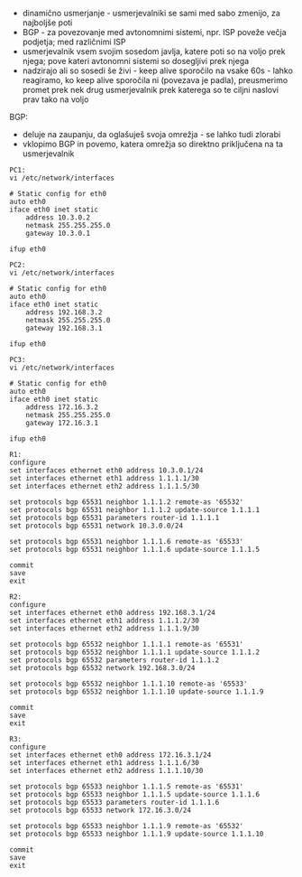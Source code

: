 - dinamično usmerjanje - usmerjevalniki se sami med sabo zmenijo, za najboljše poti
- BGP - za povezovanje med avtonomnimi sistemi, npr. ISP poveže večja podjetja; med različnimi ISP
- usmerjevalnik vsem svojim sosedom javlja, katere poti so na voljo prek njega; pove kateri avtonomni sistemi so dosegljivi prek njega
- nadzirajo ali so sosedi še živi - keep alive sporočilo na vsake 60s - lahko reagiramo, ko keep alive sporočila ni (povezava je padla), preusmerimo promet prek nek drug usmerjevalnik prek katerega so te ciljni naslovi prav tako na voljo

BGP:
- deluje na zaupanju, da oglašuješ svoja omrežja - se lahko tudi zlorabi
- vklopimo BGP in povemo, katera omrežja so direktno priključena na ta usmerjevalnik

```
PC1:
vi /etc/network/interfaces

# Static config for eth0
auto eth0
iface eth0 inet static
	address 10.3.0.2
	netmask 255.255.255.0
	gateway 10.3.0.1

ifup eth0

PC2:
vi /etc/network/interfaces

# Static config for eth0
auto eth0
iface eth0 inet static
	address 192.168.3.2
	netmask 255.255.255.0
	gateway 192.168.3.1

ifup eth0

PC3:
vi /etc/network/interfaces

# Static config for eth0
auto eth0
iface eth0 inet static
	address 172.16.3.2
	netmask 255.255.255.0
	gateway 172.16.3.1

ifup eth0

R1:
configure
set interfaces ethernet eth0 address 10.3.0.1/24
set interfaces ethernet eth1 address 1.1.1.1/30
set interfaces ethernet eth2 address 1.1.1.5/30

set protocols bgp 65531 neighbor 1.1.1.2 remote-as '65532'
set protocols bgp 65531 neighbor 1.1.1.2 update-source 1.1.1.1
set protocols bgp 65531 parameters router-id 1.1.1.1
set protocols bgp 65531 network 10.3.0.0/24

set protocols bgp 65531 neighbor 1.1.1.6 remote-as '65533'
set protocols bgp 65531 neighbor 1.1.1.6 update-source 1.1.1.5

commit
save
exit

R2:
configure
set interfaces ethernet eth0 address 192.168.3.1/24
set interfaces ethernet eth1 address 1.1.1.2/30
set interfaces ethernet eth2 address 1.1.1.9/30

set protocols bgp 65532 neighbor 1.1.1.1 remote-as '65531'
set protocols bgp 65532 neighbor 1.1.1.1 update-source 1.1.1.2
set protocols bgp 65532 parameters router-id 1.1.1.2
set protocols bgp 65532 network 192.168.3.0/24

set protocols bgp 65532 neighbor 1.1.1.10 remote-as '65533'
set protocols bgp 65532 neighbor 1.1.1.10 update-source 1.1.1.9

commit
save
exit

R3:
configure
set interfaces ethernet eth0 address 172.16.3.1/24
set interfaces ethernet eth1 address 1.1.1.6/30
set interfaces ethernet eth2 address 1.1.1.10/30

set protocols bgp 65533 neighbor 1.1.1.5 remote-as '65531'
set protocols bgp 65533 neighbor 1.1.1.5 update-source 1.1.1.6
set protocols bgp 65533 parameters router-id 1.1.1.6
set protocols bgp 65533 network 172.16.3.0/24

set protocols bgp 65533 neighbor 1.1.1.9 remote-as '65532'
set protocols bgp 65533 neighbor 1.1.1.9 update-source 1.1.1.10

commit
save
exit
```